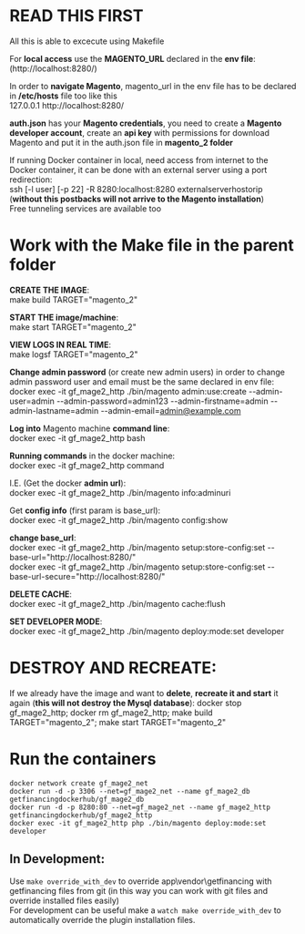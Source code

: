 READ THIS FIRST 
=

All this is able to excecute using Makefile

For **local access** use the **MAGENTO_URL** declared in the **env file**: (http://localhost:8280/)

In order to **navigate Magento**, magento_url in the env file has to be declared in **/etc/hosts** file too like this\
127.0.0.1 http://localhost:8280/

**auth.json** has your **Magento credentials**, you need to create a **Magento developer account**, create an **api key** with permissions for download Magento and put it in the auth.json file in **magento_2 folder**
 
If running Docker container in local, need access from internet to the Docker container, it can be done with an external server using a port redirection:\
ssh [-l user] [-p 22] -R 8280:localhost:8280 externalserverhostorip (**without this postbacks will not arrive to the Magento installation**)\
Free tunneling services are available too

Work with the Make file in the parent folder
=

**CREATE THE IMAGE**:\
make build TARGET="magento_2"


**START THE image/machine**:\
make start TARGET="magento_2"

**VIEW LOGS IN REAL TIME**:\
make logsf TARGET="magento_2"

**Change admin password** (or create new admin users) in order to change admin password user and email must be the same declared in env file:\
docker exec -it gf_mage2_http ./bin/magento admin:use:create --admin-user=admin --admin-password=admin123  --admin-firstname=admin --admin-lastname=admin --admin-email=admin@example.com

**Log into** Magento machine **command line**:\
docker exec -it gf_mage2_http bash

**Running commands** in the docker machine:\
docker exec -it gf_mage2_http command

I.E. (Get the docker **admin url**):\
docker exec -it gf_mage2_http ./bin/magento info:adminuri

Get **config info** (first param is base_url):\
docker exec -it gf_mage2_http ./bin/magento  config:show

**change base_url**:\
docker exec -it gf_mage2_http ./bin/magento  setup:store-config:set --base-url="http://localhost:8280/" \
docker exec -it gf_mage2_http ./bin/magento  setup:store-config:set --base-url-secure="http://localhost:8280/"

**DELETE CACHE**:\
docker exec -it gf_mage2_http ./bin/magento  cache:flush

**SET DEVELOPER MODE**:\
docker exec -it gf_mage2_http ./bin/magento deploy:mode:set developer

DESTROY AND RECREATE:
=

If we already have the image and want to **delete**, **recreate it and start** it again (**this will not destroy the Mysql database**):
docker stop gf_mage2_http; docker rm gf_mage2_http; make build TARGET="magento_2"; make start TARGET="magento_2"

Run the containers 
=

`docker network create gf_mage2_net` \
`docker run -d -p 3306 --net=gf_mage2_net --name gf_mage2_db getfinancingdockerhub/gf_mage2_db` \
`docker run -d -p 8280:80 --net=gf_mage2_net --name gf_mage2_http getfinancingdockerhub/gf_mage2_http` \
`docker exec -it gf_mage2_http php ./bin/magento deploy:mode:set developer`

## In Development:
Use `make override_with_dev` to override app\vendor\getfinancing with getfinancing files from git (in this way you can work with git files and override installed files easily)\
For development can be useful make a `watch make override_with_dev` to automatically override the plugin installation files.


